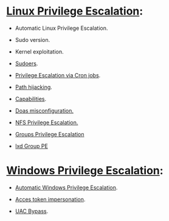 # [Linux Privilege Escalation](https://github.com/alejandro-pentest/Privilege-Escalation-Cheat-sheet/tree/main/Linux):
* Automatic Linux Privilege Escalation.
- Sudo version.
+ Kernel exploitation.
* [Sudoers](https://github.com/alejandro-pentest/Privilege-Escalation-Cheat-sheet/blob/main/Linux/Sudoers.md).
- [Privilege Escalation via Cron jobs](https://github.com/alejandro-pentest/Privilege-Escalation-Cheat-sheet/blob/main/Linux/Cron%20jobs%20Privilege%20escalation.md).
+ [Path hijacking](https://github.com/alejandro-pentest/Privilege-Escalation-Cheat-sheet/blob/main/Linux/Path%20hijacking.md).
* [Capabilities](https://github.com/alejandro-pentest/Privilege-Escalation-Cheat-sheet/blob/main/Linux/Capabilities.md).
- [Doas misconfiguration.](https://github.com/alejandro-pentest/Privilege-Escalation-Cheat-sheet/blob/main/Linux/doas%20misconfiguration.md)
+ [NFS Privilege Escalation.](https://github.com/alejandro-pentest/Privilege-Escalation-Cheat-sheet/blob/main/Linux/nfs%20Privilege%20Escalation.md)
- [Groups Privilege Escalation](https://github.com/alejandro-pentest/Privilege-Escalation-Cheat-sheet/tree/main/Linux/Groups%20Privilege%20Escalation)
* [lxd Group PE](https://github.com/alejandro-pentest/Privilege-Escalation-Cheat-sheet/tree/main/Linux/Groups%20Privilege%20Escalation)


# [Windows Privilege Escalation](https://github.com/alejandro-pentest/Privilege-Escalation-Cheat-sheet/tree/main/Windows):
  * [Automatic Windows Privilege Escalation](https://github.com/alejandro-pentest/Privilege-Escalation-Cheat-sheet/blob/main/Windows/Windows%20Post%20Exploitation%20Manual%20Enumeration).
  - [Acces token impersonation](https://github.com/alejandro-pentest/Privilege-Escalation-Cheat-sheet/blob/main/Windows/Access%20Token%20Impersonation.).
  + [UAC Bypass](https://github.com/alejandro-pentest/Privilege-Escalation-Cheat-sheet/blob/main/Windows/UAC%20Bypass).
